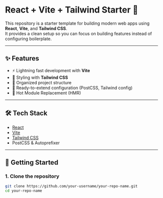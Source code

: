 # React + Vite + Tailwind Starter 🚀

This repository is a starter template for building modern web apps using **React**, **Vite**, and **Tailwind CSS**.  
It provides a clean setup so you can focus on building features instead of configuring boilerplate.

---

## ✨ Features
- ⚡ Lightning fast development with **Vite**
- 🎨 Styling with **Tailwind CSS**
- 📂 Organized project structure
- 🔧 Ready-to-extend configuration (PostCSS, Tailwind config)
- 🔄 Hot Module Replacement (HMR)

---

## 🛠️ Tech Stack
- [React](https://reactjs.org/)
- [Vite](https://vitejs.dev/)
- [Tailwind CSS](https://tailwindcss.com/)
- PostCSS & Autoprefixer

---

## 🚀 Getting Started

### 1. Clone the repository
```bash
git clone https://github.com/your-username/your-repo-name.git
cd your-repo-name
